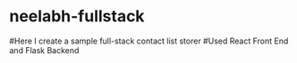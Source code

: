# neelabh-fullstack

#Here I create a sample full-stack contact list storer
#Used React Front End and Flask Backend
